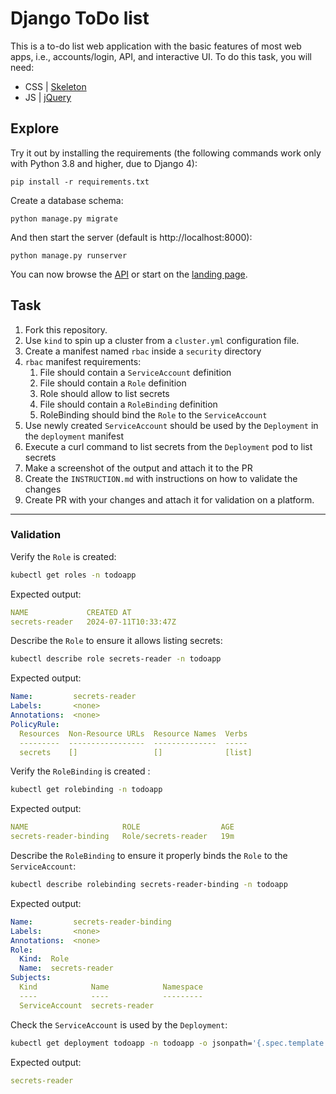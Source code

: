 # Django ToDo list

This is a to-do list web application with the basic features of most web apps, i.e., accounts/login, API, and interactive UI. To do this task, you will need:

- CSS | [Skeleton](http://getskeleton.com/)
- JS  | [jQuery](https://jquery.com/)

## Explore

Try it out by installing the requirements (the following commands work only with Python 3.8 and higher, due to Django 4):

```
pip install -r requirements.txt
```

Create a database schema:

```
python manage.py migrate
```

And then start the server (default is http://localhost:8000):

```
python manage.py runserver
```

You can now browse the [API](http://localhost:8000/api/) or start on the [landing page](http://localhost:8000/).

## Task

1. Fork this repository.
1. Use `kind` to spin up a cluster from a `cluster.yml` configuration file.
1. Create a manifest  named `rbac` inside a `security` directory
1. `rbac` manifest requirements:
    1. File should contain a `ServiceAccount` definition
    1. File should contain a `Role` definition
    1. Role should allow to list secrets
    1. File should contain a `RoleBinding` definition
    1. RoleBinding should bind the `Role` to the `ServiceAccount`
1. Use newly created `ServiceAccount` should be used by the `Deployment` in the `deployment` manifest
1. Execute a curl command to list secrets from the `Deployment` pod to list secrets
1. Make a screenshot of the output and attach it to the PR
1. Create the `INSTRUCTION.md` with instructions on how to validate the changes
1. Create PR with your changes and attach it for validation on a platform.


---

### Validation

Verify the `Role` is created:

```bash
kubectl get roles -n todoapp
```
Expected output:
```yaml
NAME             CREATED AT
secrets-reader   2024-07-11T10:33:47Z
```
Describe the `Role` to ensure it allows listing secrets:

```bash
kubectl describe role secrets-reader -n todoapp
```
Expected output:
```yaml
Name:         secrets-reader
Labels:       <none>
Annotations:  <none>
PolicyRule:
  Resources  Non-Resource URLs  Resource Names  Verbs
  ---------  -----------------  --------------  -----
  secrets    []                 []              [list]
```

Verify the `RoleBinding` is created :

```bash
kubectl get rolebinding -n todoapp
```
Expected output:
```yaml
NAME                     ROLE                  AGE
secrets-reader-binding   Role/secrets-reader   19m
```
Describe the `RoleBinding` to ensure it properly binds the `Role` to the `ServiceAccount`:
```bash
kubectl describe rolebinding secrets-reader-binding -n todoapp
```
Expected output:
```yaml
Name:         secrets-reader-binding
Labels:       <none>
Annotations:  <none>
Role:
  Kind:  Role
  Name:  secrets-reader
Subjects:
  Kind            Name            Namespace
  ----            ----            ---------
  ServiceAccount  secrets-reader
```
Check the `ServiceAccount` is used by the `Deployment`:
```bash
kubectl get deployment todoapp -n todoapp -o jsonpath='{.spec.template.spec.serviceAccountName}'
```
Expected output:
```yaml
secrets-reader
```
